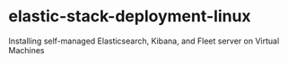 # elastic-stack-deployment-linux
Installing self-managed Elasticsearch, Kibana, and Fleet server on Virtual Machines
